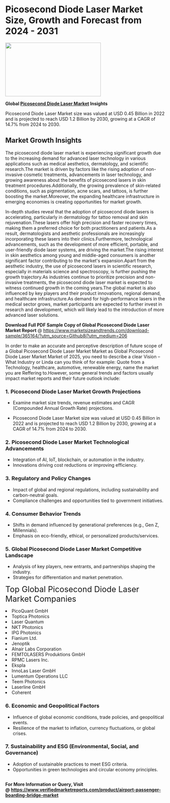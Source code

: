 <H1>Picosecond Diode Laser Market Size, Growth and Forecast from 2024 - 2031</H1><img class="aligncenter size-medium wp-image-584254" src="https://thirdeyenews.in/wp-content/uploads/2024/09/Global-Market-Research-300x168.jpeg" alt="" width="300" height="168" /><p><strong>Global&nbsp;<a href="https://www.marketsizeandtrends.com/download-sample/365164/?utm_source=Github8j?utm_medium=206">Picosecond Diode Laser Market</a> Insights</strong></p><p>Picosecond Diode Laser Market size was valued at USD 0.45 Billion in 2022 and is projected to reach USD 1.2 Billion by 2030, growing at a CAGR of 14.7% from 2024 to 2030.</p><p><h2>Market Growth Insights</h2> <p>The picosecond diode laser market is experiencing significant growth due to the increasing demand for advanced laser technology in various applications such as medical aesthetics, dermatology, and scientific research.The market is driven by factors like the rising adoption of non-invasive cosmetic treatments, advancements in laser technology, and growing awareness about the benefits of picosecond lasers in skin treatment procedures.Additionally, the growing prevalence of skin-related conditions, such as pigmentation, acne scars, and tattoos, is further boosting the market.Moreover, the expanding healthcare infrastructure in emerging economies is creating opportunities for market growth.</p> <p>In-depth studies reveal that the adoption of picosecond diode lasers is accelerating, particularly in dermatology for tattoo removal and skin rejuvenation.These lasers offer high precision and faster recovery times, making them a preferred choice for both practitioners and patients.As a result, dermatologists and aesthetic professionals are increasingly incorporating these lasers into their clinics.Furthermore, technological advancements, such as the development of more efficient, portable, and user-friendly diode laser systems, are driving the market.The rising interest in skin aesthetics among young and middle-aged consumers is another significant factor contributing to the market's expansion.Apart from the aesthetic industry, the use of picosecond lasers in scientific research, especially in materials science and spectroscopy, is further pushing the growth trajectory.As industries continue to prioritize precision and non-invasive treatments, the picosecond diode laser market is expected to witness continued growth in the coming years.The global market is also influenced by key players and their product innovations, regional demand, and healthcare infrastructure.As demand for high-performance lasers in the medical sector grows, market participants are expected to further invest in research and development, which will likely lead to the introduction of more advanced laser solutions.</p> <p><span class=""><strong>Download Full PDF Sample Copy of Global Picosecond Diode Laser Market Report</strong> @ <a href="https://www.marketsizeandtrends.com/download-sample/365164/?utm_source=Github8j?utm_medium=206" target="_blank">https://www.marketsizeandtrends.com/download-sample/365164/?utm_source=Github8j?utm_medium=206</a></span></p><p>In order to make an accurate and perceptive description of future scope of a Global&nbsp;Picosecond Diode Laser Market Market as Global&nbsp;Picosecond Diode Laser Market Market of 2025, you need to describe a clear Vision &ndash; What Industry or Linda can you think of for example: Quote from a Technology, healthcare, automotive, renewable energy, name the market you are Reffering to.However, some general trends and factors usually impact market reports and their future outlook include:</p><h3>1.&nbsp;<strong>Picosecond Diode Laser Market Growth Projections</strong></h3><ul><li>Examine market size trends, revenue estimates and CAGR (Compounded Annual Growth Rate) projections.</li><li><p>Picosecond Diode Laser Market size was valued at USD 0.45 Billion in 2022 and is projected to reach USD 1.2 Billion by 2030, growing at a CAGR of 14.7% from 2024 to 2030.</p></li></ul><h3>2.&nbsp;<strong>Picosecond Diode Laser Market Technological Advancements</strong></h3><ul><li>Integration of AI, IoT, blockchain, or automation in the industry.</li><li>Innovations driving cost reductions or improving efficiency.</li></ul><h3>3.&nbsp;<strong>Regulatory and Policy Changes</strong></h3><ul><li>Impact of global and regional regulations, including sustainability and carbon-neutral goals.</li><li>Compliance challenges and opportunities tied to government initiatives.</li></ul><h3>4.&nbsp;<strong>Consumer Behavior Trends</strong></h3><ul><li>Shifts in demand influenced by generational preferences (e.g., Gen Z, Millennials).</li><li>Emphasis on eco-friendly, ethical, or personalized products/services.</li></ul><h3>5.&nbsp;<strong>Global Picosecond Diode Laser Market Competitive Landscape</strong></h3><ul><li>Analysis of key players, new entrants, and partnerships shaping the industry.</li><li>Strategies for differentiation and market penetration.</li></ul><p data-pm-slice="1 1 []"><span style="color: inherit; font-family: inherit; font-size: 25px;">Top Global Picosecond Diode Laser Market Companies</span></p><div class="" data-test-id=""><p><li>PicoQuant GmbH</li><li> Toptica Photonics</li><li> Laser Quantum</li><li> NKT Photonics</li><li> IPG Photonics</li><li> Fianium Ltd.</li><li> Jenoptik</li><li> Alnair Labs Corporation</li><li> FEMTOLASERS Produktions GmbH</li><li> RPMC Lasers Inc.</li><li> Ekspla</li><li> InnoLas Laser GmbH</li><li> Lumentum Operations LLC</li><li> Teem Photonics</li><li> Laserline GmbH</li><li> Coherent</li></p></div><h3>6.&nbsp;<strong>Economic and Geopolitical Factors</strong></h3><ul><li>Influence of global economic conditions, trade policies, and geopolitical events.</li><li>Resilience of the market to inflation, currency fluctuations, or global crises.</li></ul><h3>7.&nbsp;<strong>Sustainability and ESG (Environmental, Social, and Governance)</strong></h3><ul><li>Adoption of sustainable practices to meet ESG criteria.</li><li>Opportunities in green technologies and circular economy principles.</li></ul><h2><strong style="font-size: 14px;">For More Information or Query, Visit @&nbsp;</strong><a style="background-color: #ffffff; font-size: 14px;" href="https://www.marketsizeandtrends.com/report/picosecond-diode-laser-market/" target="_blank">https://www.verifiedmarketreports.com/product/airport-passenger-boarding-bridge-market</a></h2>